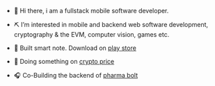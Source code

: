 - 👋 Hi there, i am a fullstack mobile software developer.

- ⛏ I’m interested in mobile and backend web software development, cryptography & the EVM, computer vision, games etc.

- 🎄 Built smart note. Download on [play store](https://play.google.com/store/apps/details?id=com.flutter.smartnote)

- 🔧 Doing something on [crypto price](https://github.com/viktorvoltz/crypto_price)

- 🎧 Co-Building the backend of [pharma bolt](https://pharmabolt.herokuapp.com/)

<!---
viktorvoltz/viktorvoltz is a ✨ special ✨ repository because its `README.md` (this file) appears on your GitHub profile.
You can click the Preview link to take a look at your changes.
--->
